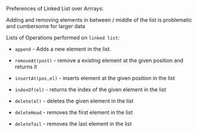 Preferences of Linked List over Arrrays:

Adding and removing elements in between / middle of the list is problematic and cumbersome for larger data

Lists of Operations performed on `linked list`:

- `append` - Adds a new element in the list.
- `removeAt(post)` - remove a existing element at the given position and returns it
-  `insertAt(pos,el)` - inserts element at the given position in the list

-  `indexOf(el)` - returns the index of the given element in the list
-  `delete(el)` - deletes the given element in the list
-  `deleteHead` - removes the first element in the list
-  `deleteTail` - removes the last element in the list
